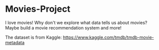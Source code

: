 # Movies-Project
I love movies! Why don't we explore what data tells us about movies? Maybe build a movie recommendation system and more!

The dataset is from Kaggle: https://www.kaggle.com/tmdb/tmdb-movie-metadata 

